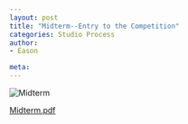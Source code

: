 ```yaml
---
layout: post
title: "Midterm--Entry to the Competition"
categories: Studio Process
author:
- Eason

meta:
---
```


![Midterm](https://user-images.githubusercontent.com/90549907/138310846-d9bd1a9b-296e-4167-8c62-afcc44131f77.jpg)

[Midterm.pdf](https://github.com/Jozu0326/Portfolio/files/7391054/Midterm.pdf)

